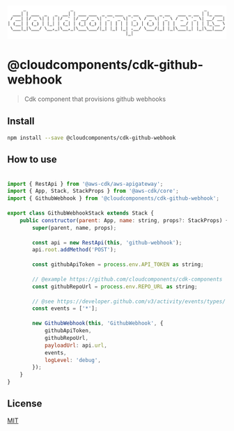 ![cloudcomponents Logo](../../logo.png)

# @cloudcomponents/cdk-github-webhook

> Cdk component that provisions github webhooks

## Install

```bash
npm install --save @cloudcomponents/cdk-github-webhook
```

## How to use

```javascript

import { RestApi } from '@aws-cdk/aws-apigateway';
import { App, Stack, StackProps } from '@aws-cdk/core';
import { GithubWebhook } from '@cloudcomponents/cdk-github-webhook';

export class GithubWebhookStack extends Stack {
    public constructor(parent: App, name: string, props?: StackProps) {
        super(parent, name, props);

        const api = new RestApi(this, 'github-webhook');
        api.root.addMethod('POST');

        const githubApiToken = process.env.API_TOKEN as string;

        // @example https://github.com/cloudcomponents/cdk-components
        const githubRepoUrl = process.env.REPO_URL as string;

        // @see https://developer.github.com/v3/activity/events/types/
        const events = ['*'];

        new GithubWebhook(this, 'GithubWebhook', {
            githubApiToken,
            githubRepoUrl,
            payloadUrl: api.url,
            events,
            logLevel: 'debug',
        });
    }
}

```

## License

[MIT](../../LICENSE)
